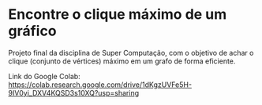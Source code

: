 # Encontre o clique máximo de um gráfico

Projeto final da disciplina de Super Computação, com o objetivo de achar o clique (conjunto de vértices) máximo em um grafo de forma eficiente.

Link do Google Colab: https://colab.research.google.com/drive/1dKgzUVFe5H-9IV0yi_DXV4KQSD3s10XQ?usp=sharing
